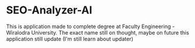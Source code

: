# SEO-Analyzer-AI
This is application made to complete degree at Faculty Engineering - Wiralodra University. The exact name still on thought, maybe on future this application still update (I'm still learn about updater)
